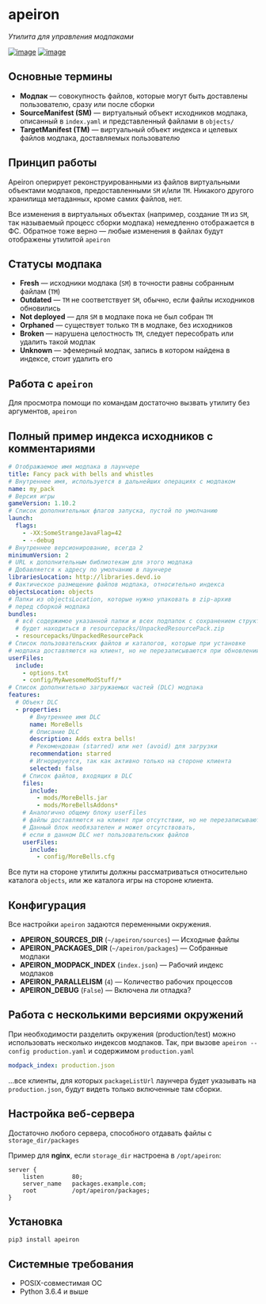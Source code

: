 apeiron
=======

*Утилита для управления модпаками*

[![image](https://img.shields.io/pypi/pyversions/apeiron.svg)](https://pypi.python.org/pypi/apeiron)
[![image](https://img.shields.io/pypi/v/apeiron.svg)](https://pypi.python.org/pypi/apeiron)


Основные термины
----------------

- **Модпак** — совокупность файлов, которые могут быть доставлены
  пользователю, сразу или после сборки
- **SourceManifest (SM)** — виртуальный объект исходников модпака,
  описанный в `index.yaml` и представленный файлами в `objects/`
- **TargetManifest (TM)** — виртуальный объект индекса и целевых
  файлов модпака, доставляемых пользователю

Принцип работы
--------------

Apeiron оперирует реконструированными из файлов виртуальными объектами
модпаков, предоставленными `SM` и/или `TM`. Никакого другого хранилища
метаданных, кроме самих файлов, нет.

Все изменения в виртуальных объектах (например, создание `TM` из `SM`,
так называемый процесс сборки модпака) немедленно отображается в ФС.
Обратное тоже верно — любые изменения в файлах будут отображены
утилитой `apeiron`

Статусы модпака
---------------

- **Fresh** — исходники модпака (`SM`) в точности равны собранным
    файлам (`TM`)
- **Outdated** — `TM` не соответствует `SM`, обычно, если файлы
    исходников обновились
- **Not deployed** — для `SM` в модпаке пока не был собран `TM`
- **Orphaned** — существует только `TM` в модпаке, без исходников
- **Broken** — нарушена целостность `TM`, следует пересобрать или
    удалить такой модпак
- **Unknown** — эфемерный модпак, запись в котором найдена в
    индексе, стоит удалить его

Работа с `apeiron`
------------------

Для просмотра помощи по командам достаточно вызвать утилиту без
аргументов, `apeiron`

Полный пример индекса исходников с комментариями
------------------------------------------------

```yaml
# Отображаемое имя модпака в лаунчере
title: Fancy pack with bells and whistles
# Внутреннее имя, используется в дальнейших операциях с модпаком
name: my_pack
# Версия игры
gameVersion: 1.10.2
# Список дополнительных флагов запуска, пустой по умолчанию
launch:
  flags:
    - -XX:SomeStrangeJavaFlag=42
    - --debug
# Внутреннее версионирование, всегда 2
minimumVersion: 2
# URL к дополнительным библиотекам для этого модпака
# Добавляется к адресу по умолчанию в лаунчере
librariesLocation: http://libraries.devd.io
# Фактическое размещение файлов модпака, относительно индекса
objectsLocation: objects
# Папки из objectsLocation, которые нужно упаковать в zip-архив
# перед сборкой модпака
bundles:
  # всё содержимое указанной папки и всех подпапок с сохранением структуры
  # будет находиться в resourcepacks/UnpackedResourcePack.zip
  - resourcepacks/UnpackedResourcePack
# Список пользовательских файлов и каталогов, которые при установке
# модпака доставляются на клиент, но не перезаписываются при обновлении
userFiles:
  include:
    - options.txt
    - config/MyAwesomeModStuff/*
# Список дополнительно загружаемых частей (DLC) модпака
features:
  # Объект DLC
  - properties:
      # Внутреннее имя DLC
      name: MoreBells
      # Описание DLC
      description: Adds extra bells!
      # Рекомендован (starred) или нет (avoid) для загрузки
      recommendation: starred
      # Игнорируется, так как активно только на стороне клиента
      selected: false
    # Список файлов, входящих в DLС
    files:
      include:
        - mods/MoreBells.jar
        - mods/MoreBellsAddons*
    # Аналогично общему блоку userFiles
    # файлы доставляются на клиент при отсутствии, но не перезаписываются при обновлении
    # Данный блок необязателен и может отсутствовать,
    # если в данном DLC нет пользовательских файлов
    userFiles:
      include:
        - config/MoreBells.cfg
```

Все пути на стороне утилиты должны рассматриваться относительно каталога
`objects`, или же каталога игры на стороне клиента.

Конфигурация
------------

Все настройки `apeiron` задаются переменными окружения.

- **APEIRON_SOURCES_DIR** (`~/apeiron/sources`) — Исходные файлы
- **APEIRON_PACKAGES_DIR** (`~/apeiron/packages`) — Собранные модпаки
- **APEIRON_MODPACK_INDEX** (`index.json`) — Рабочий индекс модпаков
- **APEIRON_PARALLELISM** (`4`) — Количество рабочих процессов
- **APEIRON_DEBUG** (`False`) — Включена ли отладка?

Работа с несколькими версиями окружений
---------------------------------------

При необходимости разделить окружения (production/test) можно
использовать несколько индексов модпаков. Так, при вызове
`apeiron --config production.yaml` и содержимом `production.yaml`

```yaml
modpack_index: production.json
```

...все клиенты, для которых `packageListUrl` лаунчера будет указывать на
`production.json`, будут видеть только включенные там сборки.

Настройка веб-сервера
---------------------

Достаточно любого сервера, способного отдавать файлы с
`storage_dir/packages`

Пример для **nginx**, если `storage_dir` настроена в `/opt/apeiron`:

```
server {
    listen        80;
    server_name   packages.example.com;
    root          /opt/apeiron/packages;
}
```

Установка
---------

`pip3 install apeiron`

Системные требования
--------------------
- POSIX-совместимая ОС
- Python 3.6.4 и выше
